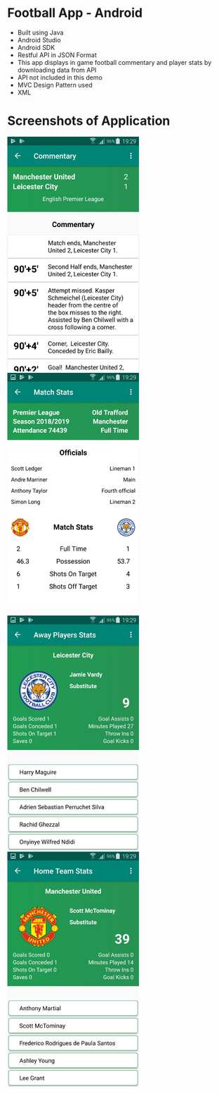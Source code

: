 # Football App - Android
- Built using Java
- Android Studio
- Android SDK
- Restful API in JSON Format
- This app displays in game football commentary and player stats by downloading data from API
- API not included in this demo
- MVC Design Pattern used
- XML

# Screenshots of Application

<img src="Screenshots/image0.jpeg" width=300> <img src="Screenshots/image1.jpeg" width=300>


<img src="Screenshots/image2.jpeg" width=300> <img src="Screenshots/image3.jpeg" width=300>
